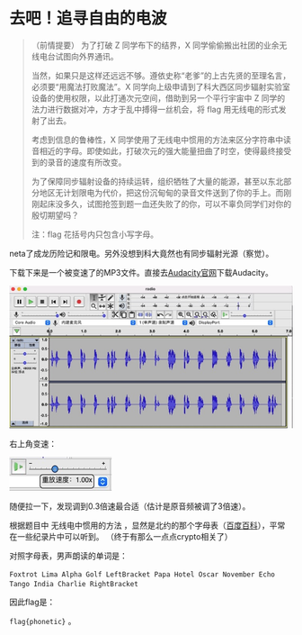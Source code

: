 # 去吧！追寻自由的电波

> （前情提要） 为了打破 Z 同学布下的结界，X 同学偷偷搬出社团的业余无线电台试图向外界通讯。 
>
> 当然，如果只是这样还远远不够。遵依史称“老爹”的上古先贤的至理名言，必须要“用魔法打败魔法”。X 同学向上级申请到了科大西区同步辐射实验室设备的使用权限，以此打通次元空间，借助到另一个平行宇宙中 Z 同学的法力进行数据对冲，方才于乱中搏得一丝机会，将 flag 用无线电的形式发射了出去。 
>
> 考虑到信息的鲁棒性，X 同学使用了无线电中惯用的方法来区分字符串中读音相近的字母。即使如此，打破次元的强大能量扭曲了时空，使得最终接受到的录音的速度有所改变。 
>
> 为了保障同步辐射设备的持续运转，组织牺牲了大量的能源，甚至以东北部分地区无计划限电为代价，把这份沉甸甸的录音文件送到了你的手上。而刚刚起床没多久，试图抢签到题一血还失败了的你，可以不辜负同学们对你的殷切期望吗？ 
>
> 注：flag 花括号内只包含小写字母。

neta了成龙历险记和限电。另外没想到科大竟然也有同步辐射光源（察觉）。

下载下来是一个被变速了的MP3文件。直接去[Audacity官网](https://audacity.onl/)下载Audacity。

![1](img/1.jpeg)

右上角变速：

![2](img/2.jpeg)

随便拉一下，发现调到0.3倍速最合适（估计是原音频被调了3倍速）。

根据题目中 无线电中惯用的方法 ，显然是北约的那个字母表（[百度百科](https://baike.baidu.com/item/北约音标字母)），平常在一些纪录片中可以听到。 （终于有那么一点点crypto相关了）

对照字母表，男声朗读的单词是：

`Foxtrot Lima Alpha Golf LeftBracket Papa Hotel Oscar November Echo Tango India Charlie RightBracket`

因此flag是：

`flag{phonetic}`  。